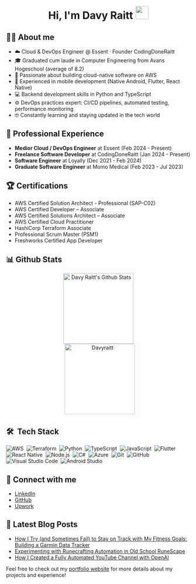 <h1 align="center">Hi, I'm Davy Raitt <img src="https://media.giphy.com/media/hvRJCLFzcasrR4ia7z/giphy.gif" width="35"></h1>

## :sassy_man: About me
- :cloud: Cloud & DevOps Engineer @ Essent · Founder CodingDoneRaitt
- :mortar_board: Graduated cum laude in Computer Engineering from Avans Hogeschool (average of 8.2)
- :rocket: Passionate about building cloud-native software on AWS
- :mobile_phone_off: Experienced in mobile development (Native Android, Flutter, React Native)
- :computer: Backend development skills in Python and TypeScript
- :gear: DevOps practices expert: CI/CD pipelines, automated testing, performance monitoring
- :nerd_face: Constantly learning and staying updated in the tech world

## :briefcase: Professional Experience
- **Medior Cloud / DevOps Engineer** at Essent (Feb 2024 - Present)
- **Freelance Software Developer** at CodingDoneRaitt (Jan 2024 - Present)
- **Software Engineer** at Loyally (Dec 2021 - Feb 2024)
- **Graduate Software Engineer** at Momo Medical (Feb 2023 - Jul 2023)

## :trophy: Certifications
- AWS Certified Solution Architect - Professional (SAP-C02)
- AWS Certified Developer – Associate
- AWS Certified Solutions Architect – Associate
- AWS Certified Cloud Practitioner
- HashiCorp Terraform Associate
- Professional Scrum Master (PSM1)
- Freshworks Certified App Developer

## 📊 Github Stats
<p align="center">
  <a href="https://github.com/anuraghazra/github-readme-stats"><img alt="Davy Raitt's Github Stats" src="https://github-readme-stats.vercel.app/api?username=Davyraitt&show_icons=true&count_private=true&theme=algolia" height="192px"/></a>
  <br/>
  &nbsp;
  <img src="https://github-readme-stats.vercel.app/api/top-langs?username=Davyraitt&langs_count=10&show_icons=true&locale=en&layout=compact&theme=algolia" alt="Davyraitt" height="192px"/>
  <br/>
</p>

## 🛠 &nbsp;Tech Stack
![AWS](https://img.shields.io/badge/-AWS-05122A?style=flat&logo=amazon-aws)&nbsp;
![Terraform](https://img.shields.io/badge/-Terraform-05122A?style=flat&logo=terraform)&nbsp;
![Python](https://img.shields.io/badge/-Python-05122A?style=flat&logo=python)&nbsp;
![TypeScript](https://img.shields.io/badge/-TypeScript-05122A?style=flat&logo=typescript)&nbsp;
![JavaScript](https://img.shields.io/badge/-JavaScript-05122A?style=flat&logo=javascript)&nbsp;
![Flutter](https://img.shields.io/badge/-Flutter-05122A?style=flat&logo=flutter)&nbsp;
![React Native](https://img.shields.io/badge/-React%20Native-05122A?style=flat&logo=react)&nbsp;
![Node.js](https://img.shields.io/badge/-Node.js-05122A?style=flat&logo=node.js)&nbsp;
![C#](https://img.shields.io/badge/-C%23-05122A?style=flat&logo=c-sharp)&nbsp;
![Azure](https://img.shields.io/badge/-Azure-05122A?style=flat&logo=microsoft-azure)&nbsp;
![Git](https://img.shields.io/badge/-Git-05122A?style=flat&logo=git)&nbsp;
![GitHub](https://img.shields.io/badge/-GitHub-05122A?style=flat&logo=github)&nbsp;
![Visual Studio Code](https://img.shields.io/badge/-Visual%20Studio%20Code-05122A?style=flat&logo=visual-studio-code&logoColor=007ACC)&nbsp;
![Android Studio](https://img.shields.io/badge/-Android%20Studio-05122A?style=flat&logo=android-studio)&nbsp;

## :link: Connect with me
- [LinkedIn](https://www.linkedin.com/in/davyraitt123/)
- [GitHub](https://github.com/davyraittdevelops)
- [Upwork](https://www.upwork.com/freelancers/~014acf916e79fbbed9?referrer_url_path=%2Fnx%2Fsearch%2Ftalent%2Fdetails%2F~014acf916e79fbbed9%2Fprofile)

## :pencil: Latest Blog Posts
- [How I Try (and Sometimes Fail) to Stay on Track with My Fitness Goals: Building a Garmin Data Tracker](https://codingdoneraitt.com/blog/garmin_app.html)
- [Experimenting with Runecrafting Automation in Old School RuneScape](https://codingdoneraitt.com/blog/runescape_automation.html)
- [How I Created a Fully Automated YouTube Channel with OpenAI](https://codingdoneraitt.com/blog/ai_youtube.html)

Feel free to check out my [portfolio website](https://codingdoneraitt.com/) for more details about my projects and experience!
